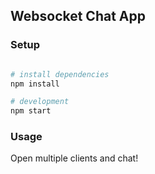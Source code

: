 ## Websocket Chat App

### Setup

``` bash

# install dependencies
npm install

# development
npm start

```
### Usage
Open multiple clients and chat!


